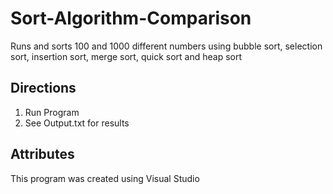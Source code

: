 # Sort-Algorithm-Comparison
Runs and sorts 100 and 1000 different numbers using bubble sort, selection sort, insertion sort, merge sort, quick sort and heap sort

## Directions
1. Run Program
2. See Output.txt for results

## Attributes
This program was created using Visual Studio
